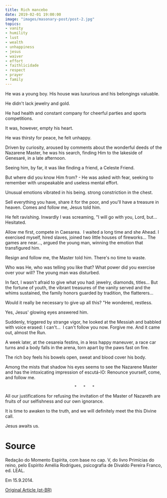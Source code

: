 ```yaml
---
title: Rich mancebo
date: 2019-02-01 19:00:00
image: "images/masonary-post/post-2.jpg"
topics: 
- vanity
- humility
- lust
- wealth
- unhappiness
- jesus
- waiver
- effort
- faithlicidade
- respect
- prayer
- family
---
```


He was a young boy. His house was luxurious and his belongings valuable.

He didn't lack jewelry and gold.

He had health and constant company for cheerful parties and sports competitions.

It was, however, empty his heart.

He was thirsty for peace, he felt unhappy.

Driven by curiosity, aroused by comments about the
wonderful deeds of the Nazarene Master, he was his search, finding Him to the
lakeside of Genesaré, in a late afternoon.

Seeing him, by far, it was like finding a friend, a Celeste Friend.

But where did you know Him from? - He was asked with fear, seeking to remember with
unspeakable and useless mental effort.

Unusual emotions vibrated in his being.
strong constriction in the chest.

Sell everything you have, share it for the poor, and you'll have a treasure in heaven. Comes
and follow me, Jesus told him.

He felt ravishing. Inwardly I was screaming, "I will go with you, Lord, but... 
Hesitated.

Allow me first, compete in Caesarea.  I waited a long time and she
Ahead. I exercised myself, hired slaves, joined two little houses of
fireworks... The games are near..., argued the young man, winning the
emotion that transfigured him.

Resign and follow me, the Master told him. There's no time to waste.

Who was He, who was telling you like that? What power did you exercise over your will? The young man
was disturbed.

In fact, I wasn't afraid to give what you had: jewelry, diamonds, titles... But the
fortune of youth, the vibrant treasures of the vanity served and the whims
sustained, the family honors guarded by tradition, the flatterers...

Would it really be necessary to give up all this? "He wondered, restless.

Yes, Jesus' glowing eyes answered him.

Suddenly, triggered by strange vigor, he looked at the Messiah and babbled with voice
erased: I can't...  I can't follow you now. Forgive me. And it came out, almost the
Run.

A week later, at the cesareia festins, in a less happy maneuver, a
race car turns and a body falls in the arena, torn apart by the paws
fast on fire.

The rich boy feels his bowels open, sweat and blood cover his body.

Among the mists that shadow his eyes seems to see the Nazarene Master and has the
intoxicating impression of escutá-lO: Renounce yourself, come, and follow me.

                                   *   *   *

All our justifications for refusing the invitation of the Master of Nazareth are
fruits of our selfishness and our own ignorance.

It is time to awaken to the truth, and we will definitely meet the
this Divine call.

Jesus awaits us.



# Source
Redação do Momento Espírita, com base no cap. V,
do livro Primícias do reino, pelo Espírito Amélia Rodrigues,
psicografia de Divaldo Pereira Franco, ed. LEAL.

Em 15.9.2014.

[Original Article (pt-BR)](http://momento.com.br/pt/ler_texto.php?id=4274)
